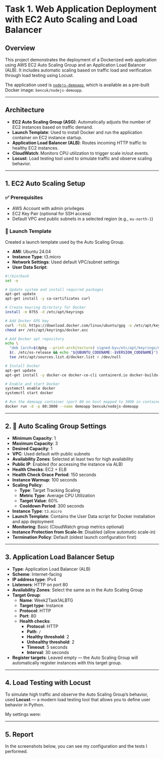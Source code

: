 # Task 1. Web Application Deployment with EC2 Auto Scaling and Load Balancer

## Overview

This project demonstrates the deployment of a Dockerized web application using AWS EC2 Auto Scaling Group and an Application Load Balancer (ALB). It includes automatic scaling based on traffic load and verification through load testing using Locust.

The application used is [`nodejs-demoapp`](https://github.com/benc-uk/nodejs-demoapp), which is available as a pre-built Docker image: `bencuk/nodejs-demoapp`.

---

## Architecture

- **EC2 Auto Scaling Group (ASG)**: Automatically adjusts the number of EC2 instances based on traffic demand.
- **Launch Template**: Used to install Docker and run the application container on EC2 instance startup.
- **Application Load Balancer (ALB)**: Routes incoming HTTP traffic to healthy EC2 instances.
- **CloudWatch**: Monitors CPU utilization to trigger scale in/out events.
- **Locust**: Load testing tool used to simulate traffic and observe scaling behavior.

---

## 1. EC2 Auto Scaling Setup

### ✅ Prerequisites
- AWS Account with admin privileges
- EC2 Key Pair (optional for SSH access)
- Default VPC and public subnets in a selected region (e.g., `eu-north-1`)

### 🚀 Launch Template 

Created a launch template used by the Auto Scaling Group.

- **AMI**: Ubuntu 24.04
- **Instance Type**: t3.micro 
- **Network Settings**: Used default VPC/subnet settings  
- **User Data Script**:

```bash
#!/bin/bash
set -e

# Update system and install required packages
apt-get update
apt-get install -y ca-certificates curl

# Create keyring directory for Docker
install -m 0755 -d /etc/apt/keyrings

# Add Docker GPG key
curl -fsSL https://download.docker.com/linux/ubuntu/gpg -o /etc/apt/keyrings/docker.asc
chmod a+r /etc/apt/keyrings/docker.asc

# Add Docker apt repository
echo \
  "deb [arch=$(dpkg --print-architecture) signed-by=/etc/apt/keyrings/docker.asc] https://download.docker.com/linux/ubuntu \
  $(. /etc/os-release && echo "${UBUNTU_CODENAME:-$VERSION_CODENAME}") stable" | \
  tee /etc/apt/sources.list.d/docker.list > /dev/null

# Install Docker
apt-get update
apt-get install -y docker-ce docker-ce-cli containerd.io docker-buildx-plugin docker-compose-plugin

# Enable and start Docker
systemctl enable docker
systemctl start docker

# Run the demoapp container (port 80 on host mapped to 3000 in container)
docker run -d -p 80:3000 --name demoapp bencuk/nodejs-demoapp
```
---



## 2. 🧱 Auto Scaling Group Settings
- **Minimum Capacity**: 1  
- **Maximum Capacity**: 3
- **Desired Capacity**: 1  
- **VPC**: Used default with public subnets  
- **Availability Zones**: Selected at least two for high availability  
- **Public IP**: Enabled (for accessing the instance via ALB)  
- **Health Checks**: EC2 + ELB  
- **Health Check Grace Period**: 150 seconds  
- **Instance Warmup**: 100 seconds  
- **Scaling Policy**:  
  - **Type**: Target Tracking Scaling  
  - **Metric Type**: Average CPU Utilization  
  - **Target Value**: 60%  
  - **Cooldown Period**: 300 seconds  
- **Instance Type**: `t3.micro`  
- **Launch Template**: Contains the User Data script for Docker installation and app deployment  
- **Monitoring**: Basic (CloudWatch group metrics optional)  
- **Instance Protection from Scale-In**: Disabled (allow automatic scale-in)  
- **Termination Policy**: Default (oldest launch configuration first)

---

## 3. Application Load Balancer Setup

- **Type**: Application Load Balancer (ALB)  
- **Scheme**: Internet-facing  
- **IP address type**: IPv4  
- **Listeners**: HTTP on port 80  
- **Availability Zones**: Select the same as in the Auto Scaling Group  
- **Target Group**:  
  - **Name**: Week2Task1ALBTG  
  - **Target type**: Instance  
  - **Protocol**: HTTP  
  - **Port**: 80  
  - **Health checks**:  
    - **Protocol**: HTTP  
    - **Path**: `/`  
    - **Healthy threshold**: 2  
    - **Unhealthy threshold**: 2  
    - **Timeout**: 5 seconds  
    - **Interval**: 30 seconds  
- **Register targets**: Leaved empty — the Auto Scaling Group will automatically register instances with this target group.

---
## 4. Load Testing with Locust

To simulate high traffic and observe the Auto Scaling Group’s behavior, used **Locust** — a modern load testing tool that allows you to define user behavior in Python.

My settings were:

---

## 5. Report

In the screenshots below, you can see my configuration and the tests I performed.

